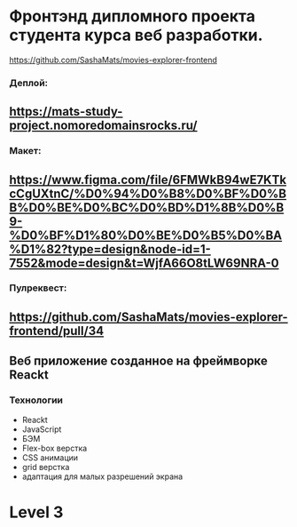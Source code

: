 # Фронтэнд дипломного проекта студента курса веб разработки.
https://github.com/SashaMats/movies-explorer-frontend

### Деплой:
https://mats-study-project.nomoredomainsrocks.ru/
---------------------
### Макет:
https://www.figma.com/file/6FMWkB94wE7KTkcCgUXtnC/%D0%94%D0%B8%D0%BF%D0%BB%D0%BE%D0%BC%D0%BD%D1%8B%D0%B9-%D0%BF%D1%80%D0%BE%D0%B5%D0%BA%D1%82?type=design&node-id=1-7552&mode=design&t=WjfA66O8tLW69NRA-0
---------------------
### Пулреквест:
https://github.com/SashaMats/movies-explorer-frontend/pull/34
---------------------
## Веб приложение созданное на фреймворке Reackt ##
### Технологии ###
* Reackt
* JavaScript
* БЭМ
* Flex-box верстка
* CSS анимации
* grid верстка
* адаптация для малых разрешений экрана

# Level 3